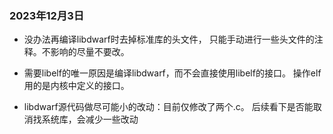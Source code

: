 
### 2023年12月3日

- 没办法再编译libdwarf时去掉标准库的头文件，
只能手动进行一些头文件的注释。不影响的尽量不要改。

- 需要libelf的唯一原因是编译libdwarf，而不会直接使用libelf的接口。
  操作elf用的是内核中定义的接口。

- libdwarf源代码做尽可能小的改动：目前仅修改了两个.c。
  后续看下是否能取消找系统库，会减少一些改动